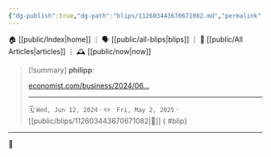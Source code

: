 ```yaml
---
{"dg-publish":true,"dg-path":"blips/112603443670671082.md","permalink":"/blips/112603443670671082/","title":"philipp on mastodon @ 2024-06-12"}
---
```



<div class="transclusion internal-embed is-loaded"><div class="markdown-embed">




🏠 [[public/Index\|home]]  ⋮ 🗣️ [[public/all-blips\|blips]] ⋮  📝 [[public/All Articles\|articles]]  ⋮ 🕰️ [[public/now\|now]]


</div></div>


> [!summary] **philipp**:
>
> [economist.com/business/2024/06…](https://www.economist.com/business/2024/06/11/hey-siri-help-me-get-apple-out-of-an-ai-shaped-hole)
> - - -
>
> 🗓️ <code>Wed, Jun 12, 2024</code>  · ✏️ <code> Fri, May 2, 2025</code>  · [[public/blips/112603443670671082\|🔗]]
{ #blip}


- - -

 👾
